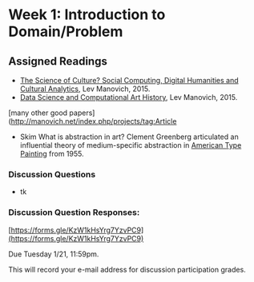 # Week 1: Introduction to Domain/Problem

## Assigned Readings

* [The Science of Culture? Social Computing, Digital Humanities and Cultural Analytics](http://manovich.net/content/04-projects/088-cultural-analytics-social-computing/cultural_analytics_article_final.pdf), Lev Manovich, 2015. 
* [Data Science and Computational Art History](http://manovich.net/content/04-projects/087-data-science/manovich_digital_art_history.pdf), Lev Manovich, 2015.

[many other good papers](http://manovich.net/index.php/projects/tag:Article

* Skim What is abstraction in art? Clement Greenberg articulated an influential theory of medium-specific abstraction in [American Type Painting](https://monoskop.org/images/c/ce/Greenberg_Clement_1955_1961_American-Type_Painting.pdf) from 1955.

### Discussion Questions

* tk

### Discussion Question Responses: 

[https://forms.gle/KzW1kHsYrg7YzvPC9](https://forms.gle/KzW1kHsYrg7YzvPC9)

Due Tuesday 1/21, 11:59pm. 

This will record your e-mail address for discussion participation grades.


